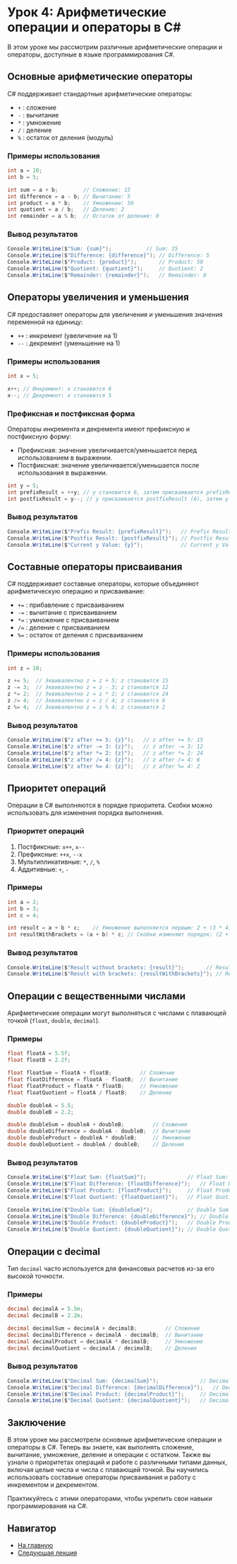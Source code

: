 # Урок 4: Арифметические операции и операторы в C#

В этом уроке мы рассмотрим различные арифметические операции и операторы, доступные в языке программирования C#.

## Основные арифметические операторы

C# поддерживает стандартные арифметические операторы:

- `+` : сложение
- `-` : вычитание
- `*` : умножение
- `/` : деление
- `%` : остаток от деления (модуль)

### Примеры использования

```csharp
int a = 10;
int b = 5;

int sum = a + b;        // Сложение: 15
int difference = a - b; // Вычитание: 5
int product = a * b;    // Умножение: 50
int quotient = a / b;   // Деление: 2
int remainder = a % b;  // Остаток от деления: 0
```

### Вывод результатов

```csharp
Console.WriteLine($"Sum: {sum}");           // Sum: 15
Console.WriteLine($"Difference: {difference}"); // Difference: 5
Console.WriteLine($"Product: {product}");       // Product: 50
Console.WriteLine($"Quotient: {quotient}");     // Quotient: 2
Console.WriteLine($"Remainder: {remainder}");   // Remainder: 0
```

## Операторы увеличения и уменьшения

C# предоставляет операторы для увеличения и уменьшения значения переменной на единицу:

- `++` : инкремент (увеличение на 1)
- `--` : декремент (уменьшение на 1)

### Примеры использования

```csharp
int x = 5;

x++; // Инкремент: x становится 6
x--; // Декремент: x становится 5
```

### Префиксная и постфиксная форма

Операторы инкремента и декремента имеют префиксную и постфиксную форму:

- Префиксная: значение увеличивается/уменьшается перед использованием в выражении.
- Постфиксная: значение увеличивается/уменьшается после использования в выражении.

```csharp
int y = 5;
int prefixResult = ++y; // y становится 6, затем присваивается prefixResult (6)
int postfixResult = y--; // y присваивается postfixResult (6), затем y уменьшается (5)
```

### Вывод результатов

```csharp
Console.WriteLine($"Prefix Result: {prefixResult}");   // Prefix Result: 6
Console.WriteLine($"Postfix Result: {postfixResult}"); // Postfix Result: 6
Console.WriteLine($"Current y Value: {y}");            // Current y Value: 5
```

## Составные операторы присваивания

C# поддерживает составные операторы, которые объединяют арифметическую операцию и присваивание:

- `+=` : прибавление с присваиванием
- `-=` : вычитание с присваиванием
- `*=` : умножение с присваиванием
- `/=` : деление с присваиванием
- `%=` : остаток от деления с присваиванием

### Примеры использования

```csharp
int z = 10;

z += 5;  // Эквивалентно z = z + 5; z становится 15
z -= 3;  // Эквивалентно z = z - 3; z становится 12
z *= 2;  // Эквивалентно z = z * 2; z становится 24
z /= 4;  // Эквивалентно z = z / 4; z становится 6
z %= 4;  // Эквивалентно z = z % 4; z становится 2
```

### Вывод результатов

```csharp
Console.WriteLine($"z after += 5: {z}");   // z after += 5: 15
Console.WriteLine($"z after -= 3: {z}");   // z after -= 3: 12
Console.WriteLine($"z after *= 2: {z}");   // z after *= 2: 24
Console.WriteLine($"z after /= 4: {z}");   // z after /= 4: 6
Console.WriteLine($"z after %= 4: {z}");   // z after %= 4: 2
```

## Приоритет операций

Операции в C# выполняются в порядке приоритета. Скобки можно использовать для изменения порядка выполнения.

### Приоритет операций

1. Постфиксные: `x++`, `x--`
2. Префиксные: `++x`, `--x`
3. Мультипликативные: `*`, `/`, `%`
4. Аддитивные: `+`, `-`

### Примеры

```csharp
int a = 2;
int b = 3;
int c = 4;

int result = a + b * c;    // Умножение выполняется первым: 2 + (3 * 4) = 2 + 12 = 14
int resultWithBrackets = (a + b) * c; // Скобки изменяют порядок: (2 + 3) * 4 = 5 * 4 = 20
```

### Вывод результатов

```csharp
Console.WriteLine($"Result without brackets: {result}");       // Result without brackets: 14
Console.WriteLine($"Result with brackets: {resultWithBrackets}"); // Result with brackets: 20
```

## Операции с вещественными числами

Арифметические операции могут выполняться с числами с плавающей точкой (`float`, `double`, `decimal`).

### Примеры

```csharp
float floatA = 5.5f;
float floatB = 2.2f;

float floatSum = floatA + floatB;         // Сложение
float floatDifference = floatA - floatB;  // Вычитание
float floatProduct = floatA * floatB;     // Умножение
float floatQuotient = floatA / floatB;    // Деление

double doubleA = 5.5;
double doubleB = 2.2;

double doubleSum = doubleA + doubleB;         // Сложение
double doubleDifference = doubleA - doubleB;  // Вычитание
double doubleProduct = doubleA * doubleB;     // Умножение
double doubleQuotient = doubleA / doubleB;    // Деление
```

### Вывод результатов

```csharp
Console.WriteLine($"Float Sum: {floatSum}");             // Float Sum: 7.7
Console.WriteLine($"Float Difference: {floatDifference}");   // Float Difference: 3.3
Console.WriteLine($"Float Product: {floatProduct}");     // Float Product: 12.1
Console.WriteLine($"Float Quotient: {floatQuotient}");   // Float Quotient: 2.5

Console.WriteLine($"Double Sum: {doubleSum}");           // Double Sum: 7.7
Console.WriteLine($"Double Difference: {doubleDifference}"); // Double Difference: 3.3
Console.WriteLine($"Double Product: {doubleProduct}");   // Double Product: 12.1
Console.WriteLine($"Double Quotient: {doubleQuotient}"); // Double Quotient: 2.5
```

## Операции с decimal

Тип `decimal` часто используется для финансовых расчетов из-за его высокой точности.

### Примеры

```csharp
decimal decimalA = 5.5m;
decimal decimalB = 2.2m;

decimal decimalSum = decimalA + decimalB;         // Сложение
decimal decimalDifference = decimalA - decimalB;  // Вычитание
decimal decimalProduct = decimalA * decimalB;     // Умножение
decimal decimalQuotient = decimalA / decimalB;    // Деление
```

### Вывод результатов

```csharp
Console.WriteLine($"Decimal Sum: {decimalSum}");             // Decimal Sum: 7.7
Console.WriteLine($"Decimal Difference: {decimalDifference}");   // Decimal Difference: 3.3
Console.WriteLine($"Decimal Product: {decimalProduct}");     // Decimal Product: 12.1
Console.WriteLine($"Decimal Quotient: {decimalQuotient}");   // Decimal Quotient: 2.5
```

## Заключение

В этом уроке мы рассмотрели основные арифметические операции и операторы в C#. Теперь вы знаете, как выполнять сложение, вычитание, умножение, деление и операции с остатком. Также вы узнали о приоритетах операций и работе с различными типами данных, включая целые числа и числа с плавающей точкой. Вы научились использовать составные операторы присваивания и работу с инкрементом и декрементом. 

Практикуйтесь с этими операторами, чтобы укрепить свои навыки программирования на C#.


## Навигатор

- [На главную](../index.md)
- [Следующая  лекция](../B02_L04_Logic/README.md)